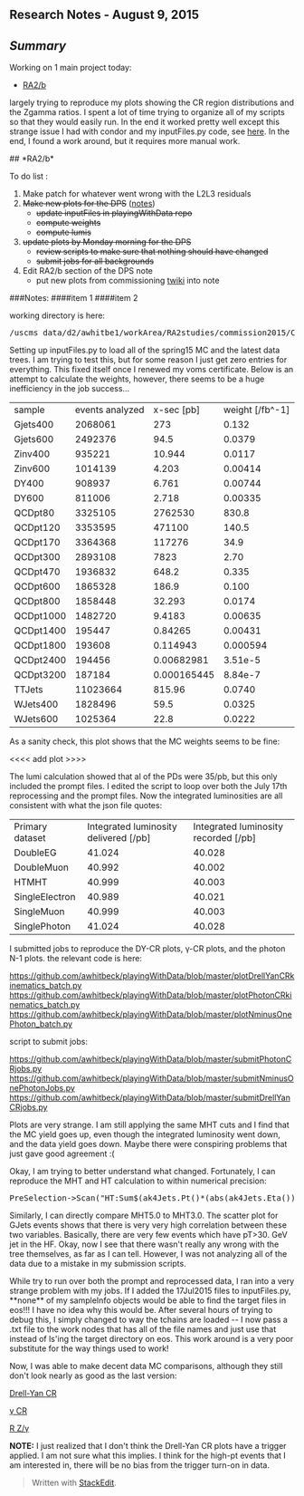 Research Notes - August 9, 2015
------------------------------------
## *Summary*

Working on 1 main project today:

- [RA2/b](#RA2b) 

largely trying to reproduce my plots showing the CR region distributions and the Zgamma ratios.  I spent a lot of time trying to organize all of my scripts so that they would easily run.  In the end it worked pretty well except this strange issue I had with condor and my inputFiles.py code, see [here](#condorInputFilesIssue).  In the end, I found a work around, but it requires more manual work.

<a name="RA2b">
## *RA2/b* 

To do list :

1. Make patch for whatever went wrong with the L2L3 residuals
2. ~~Make new plots for the DPS~~ ([notes](#ra2b-item2))
	+ ~~update inputFiles in playingWithData repo~~
	+ ~~compute weights~~
	+ ~~compute lumis~~
3. ~~update plots by Monday morning for the DPS~~
	+ ~~review scripts to make sure that nothing should have changed~~
	+ ~~submit jobs for all backgrounds~~
4. Edit RA2/b section of the DPS note
	+ put new plots from commissioning [twiki](https://twiki.cern.ch/twiki/bin/view/CMS/RA2b13TeVCommissioning) into note


###Notes:
<a name="ra2b-item1">
####item 1
<a name="ra2b-item2">
####item 2

working directory is here:
<pre>/uscms_data/d2/awhitbe1/workArea/RA2studies/commission2015/CMSSW_7_4_6_patch1/src/AWhitbeck/SuSySubstructure/test/playingWithData</pre>

Setting up inputFiles.py to load all of the spring15 MC and the latest data trees.  I am trying to test this, but for some reason I just get zero entries for everything.  This fixed itself once I renewed my voms certificate.  Below is an attempt to calculate the weights, however, there seems to be a huge inefficiency in the job success...

<table>
<tr> 
<td> sample </td> <td> events analyzed </td> <td> x-sec [pb] </td> <td>weight [/fb^-1]</td>
</tr>
<tr> 
<td> Gjets400 </td><td>2068061</td><td>273</td><td>0.132</td>
</tr>
<td> Gjets600 </td><td>2492376</td><td>94.5</td><td>0.0379</td>
</tr>
<tr>
<td> Zinv400 </td><td>935221</td><td>10.944</td><td>0.0117</td>
</tr>
<tr>
<td> Zinv600 </td><td>1014139</td><td>4.203</td><td>0.00414</td>
</tr>
<tr>
<td> DY400 </td><td>908937</td><td>6.761</td><td>0.00744</td>
</tr>
<tr>
<td> DY600 </td><td>811006</td><td>2.718</td><td>0.00335</td>
</tr>
<tr>
<td> QCDpt80 </td><td>3325105</td><td>2762530</td><td>830.8</td>
</tr>
<tr>
<td> QCDpt120 </td><td>3353595</td><td>471100</td><td>140.5</td>
</tr>
<tr>
<td> QCDpt170 </td><td>3364368</td><td>117276</td><td>34.9</td>
</tr>
<tr>
<td> QCDpt300 </td><td>2893108</td><td>7823</td><td>2.70</td>
</tr>
<tr>
<td> QCDpt470 </td><td>1936832</td><td>648.2</td><td>0.335</td>
</tr>
<tr>
<td> QCDpt600 </td><td>1865328</td><td>186.9</td><td>0.100</td>
</tr>
<tr>
<td> QCDpt800 </td><td>1858448</td><td>32.293</td><td>0.0174</td>
</tr>
<tr>
<td> QCDpt1000 </td><td>1482720</td><td>9.4183</td><td>0.00635</td>
</tr>
<tr>
<td> QCDpt1400 </td><td>195447</td><td>0.84265</td><td>0.00431</td>
</tr>
<tr>
<td> QCDpt1800 </td><td>193608</td><td>0.114943</td><td>0.000594</td>
</tr>
<tr>
<td> QCDpt2400 </td><td>194456</td><td>0.00682981</td><td>3.51e-5</td>
</tr>
<tr>
<td> QCDpt3200 </td><td>187184</td><td>0.000165445</td><td>8.84e-7</td>
</tr>
<tr>
<td> TTJets </td><td>11023664</td><td>815.96</td><td>0.0740</td>
</tr>
<tr>
<td> WJets400 </td><td>1828496</td><td>59.5</td><td>0.0325</td>
</tr>
<tr>
<td> WJets600 </td><td>1025364</td><td>22.8</td><td>0.0222</td>
</tr>
</table>

As a sanity check, this plot shows that the MC weights seems to be fine:

<<<<  add plot >>>> 

The lumi calculation showed that al of the PDs were 35/pb, but this only included the prompt files.  I edited the script to loop over both the July 17th reprocessing and the prompt files.  Now the integrated luminosities are all consistent with what the json file quotes:

<table>
<tr>
<td>Primary dataset</td><td>Integrated luminosity delivered [/pb]</td><td>Integrated luminosity recorded [/pb]</td>
</tr>
<tr>
<td>DoubleEG</td><td>41.024</td><td>40.028</td>
</tr>
<tr>
<td>DoubleMuon</td><td>40.992</td><td>40.002</td>
</tr>
<tr>
<td>HTMHT</td><td>40.999</td><td>40.003</td>
</tr>
<tr>
<td>SingleElectron</td><td>40.989</td><td>40.021</td>
</tr>
<tr>
<td>SingleMuon</td><td>40.999</td><td>40.003</td>
</tr>
<tr>
<td>SinglePhoton</td><td>41.024</td><td>40.028</td>
</tr>
</table>

I submitted jobs to reproduce the DY-CR plots, γ-CR plots, and the photon N-1 plots.  the relevant code is here:

https://github.com/awhitbeck/playingWithData/blob/master/plotDrellYanCRkinematics_batch.py
https://github.com/awhitbeck/playingWithData/blob/master/plotPhotonCRkinematics_batch.py
https://github.com/awhitbeck/playingWithData/blob/master/plotNminusOnePhoton_batch.py

script to submit jobs:

https://github.com/awhitbeck/playingWithData/blob/master/submitPhotonCRjobs.py
https://github.com/awhitbeck/playingWithData/blob/master/submitNminusOnePhotonJobs.py
https://github.com/awhitbeck/playingWithData/blob/master/submitDrellYanCRjobs.py

Plots are very strange.  I am still applying the same MHT cuts and I find that the MC yield goes up, even though the integrated luminosity went down, and the data yield goes down.  Maybe there were conspiring problems that just gave good agreement :(

Okay, I am trying to better understand what changed.  Fortunately, I can reproduce the MHT and HT calculation to within numerical precision:
<pre>PreSelection->Scan("HT:Sum$(ak4Jets.Pt()*(abs(ak4Jets.Eta())<2.5)*(ak4Jets.Pt()>30.)):MHT:sqrt(Sum$(ak4Jets.Px()*(abs(ak4Jets.Eta())<3.0)*(ak4Jets.Pt()>30.))*Sum$(ak4Jets.Px()*(abs(ak4Jets.Eta())<3.0)*(ak4Jets.Pt()>30.))+Sum$(ak4Jets.Py()*(abs(ak4Jets.Eta())<3.0)*(ak4Jets.Pt()>30.))*Sum$(ak4Jets.Py()*(abs(ak4Jets.Eta())<3.0)*(ak4Jets.Pt()>30.))):ak4Jets.Pt():ak4Jets.Eta():abs(ak4Jets.Eta())")</pre>

Similarly, I can directly compare MHT5.0 to MHT3.0.  The scatter plot for GJets events shows that there is very very high correlation between these two variables.  Basically, there are very few events which have pT>30. GeV jet in the HF.  Okay, now I see that there wasn't really any wrong with the tree themselves, as far as I can tell.  However, I was not analyzing all of the data due to a mistake in my submission scripts.  

<a name="condorInputFilesIssue">
While try to run over both the prompt and reprocessed data, I ran into a very strange problem with my jobs.  If I added the 17Jul2015 files to inputFiles.py, **none** of my sampleInfo objects would be able to find the target files in eos!!! I have no idea why this would be.  After several hours of trying to debug this, I simply changed to way the tchains are loaded -- I now pass a .txt file to the work nodes that has all of the file names and just use that instead of ls'ing the target directory on eos.  This work around is a very poor substitute for the way things used to work!

Now, I was able to make decent data MC comparisons, although they still don't look nearly as good as the last version:

[Drell-Yan CR](http://whitbeck.web.cern.ch/whitbeck/RA2b/Run2015B/FinalProductionDPS/?match=drellYanCR)

[γ CR](http://whitbeck.web.cern.ch/whitbeck/RA2b/Run2015B/FinalProductionDPS/?match=photonCR)

[R Z/γ](http://whitbeck.web.cern.ch/whitbeck/RA2b/Run2015B/FinalProductionDPS/?match=Zgamma)

**NOTE:** I just realized that I don't think the Drell-Yan CR plots have a trigger applied.  I am not sure what this implies.   I think for the high-pt events that I am interested in, there will be no bias from the trigger turn-on in data. 



> Written with [StackEdit](https://stackedit.io/).